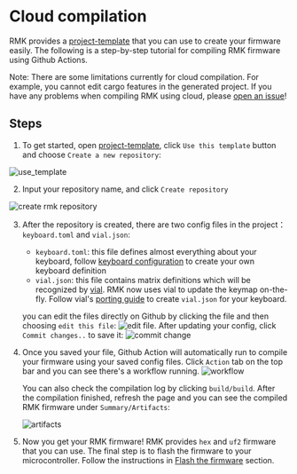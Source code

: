 # Cloud compilation

RMK provides a [project-template](https://github.com/HaoboGu/rmk-project-template) that you can use to create your firmware easily. The following is a step-by-step tutorial for compiling RMK firmware using Github Actions.

Note: There are some limitations currently for cloud compilation. For example, you cannot edit cargo features in the generated project. If you have any problems when compiling RMK using cloud, please [open an issue](https://github.com/HaoboGu/rmk/issues/new)!

## Steps

1. To get started, open [project-template](https://github.com/HaoboGu/rmk-project-template), click `Use this template` button and choose `Create a new repository`:

![use_template](/images/use_template.png)

2. Input your repository name, and click `Create repository`

![create rmk repository](/images/create_repository.png)

3. After the repository is created, there are two config files in the project：`keyboard.toml` and `vial.json`:

    - `keyboard.toml`: this file defines almost everything about your keyboard, follow [keyboard configuration](/documentation/features/keyboard_configuration.md) to create your own keyboard definition
    - `vial.json`: this file contains matrix definitions which will be recognized by [vial](https://get.vial.today/). RMK now uses vial to update the keymap on-the-fly. Follow vial's [porting guide](https://get.vial.today/docs/porting-to-via.html) to create `vial.json` for your keyboard.

    you can edit the files directly on Github by clicking the file and then choosing `edit this file`:
    ![edit file](/images/edit_config_file.png). After updating your config, click `Commit changes..` to save it:
    ![commit change](/images/commit_changes.png)

4. Once you saved your file, Github Action will automatically run to compile your firmware using your saved config files. Click `Action` tab on the top bar and you can see there's a workflow running.
   ![workflow](/images/workflow.png)

   You can also check the compilation log by clicking `build/build`. After the compilation finished, refresh the page and you can see the compiled RMK firmware under `Summary/Artifacts`:

   ![artifacts](/images/artifacts.png)

5. Now you get your RMK firmware! RMK provides `hex` and `uf2` firmware that you can use. The final step is to flash the firmware to your microcontroller. Follow the instructions in [Flash the firmware](3_flash_firmware.md) section.
